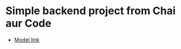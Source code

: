 # Simple backend project from Chai aur Code

- [Model link](https://app.eraser.io/workspace/YtPqZ1VogxGy1jzIDkzj) 